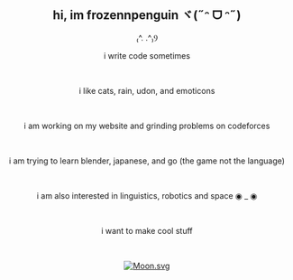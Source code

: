 <div align="center">

## hi, im frozennpenguin ヾ(˶ᵔ ᗜ ᵔ˶)

₍^. .^₎Ⳋ

i write code sometimes

<br>

i like cats, rain, udon, and emoticons

<br>

i am working on my website and grinding problems on codeforces

<br>

i am trying to learn blender, japanese, and go (the game not the language)

<br>

i am also interested in linguistics, robotics and space ◉ _ ◉

<br>

i want to make cool stuff

<br>

[![Moon.svg](https://moon-svg.minung.dev/moon.svg?size=50&theme=basic&rotate=0)](https://moon-svg.minung.dev)

</div>